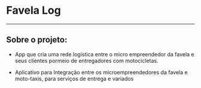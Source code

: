 # Favela Log

---

## Sobre o projeto:

 - App que cria uma rede logística entre o micro empreendedor da favela e seus clientes pormeio de entregadores com motocicletas.

 - Aplicativo para Integração entre os microempreendedores da favela e moto-taxis, para serviços de entrega e variados
